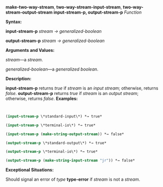 **make-two-way-stream**, **two-way-stream-input-stream**, **two-way-stream-output-stream input-stream-p, output-stream-p** *Function* 



**Syntax:** 



**input-stream-p** *stream → generalized-boolean* 



**output-stream-p** *stream → generalized-boolean* 



**Arguments and Values:** 



*stream*—a *stream*. 



*generalized-boolean*—a *generalized boolean*. 



**Description:** 



**input-stream-p** returns *true* if *stream* is an *input stream*; otherwise, returns *false*. **output-stream-p** returns *true* if *stream* is an *output stream*; otherwise, returns *false*. **Examples:**
```lisp
 

(input-stream-p \*standard-input\*) *→ true* 

(input-stream-p \*terminal-io\*) *→ true* 

(input-stream-p (make-string-output-stream)) *→ false* 

(output-stream-p \*standard-output\*) *→ true* 

(output-stream-p \*terminal-io\*) *→ true* 

(output-stream-p (make-string-input-stream "jr")) *→ false* 


```
**Exceptional Situations:** 



Should signal an error of *type* **type-error** if *stream* is not a *stream*. 







 



 



